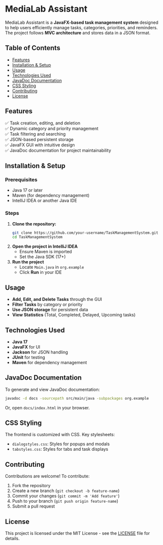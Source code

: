 # MediaLab Assistant

MediaLab Assistant is a **JavaFX-based task management system** designed to help users efficiently manage tasks, categories, priorities, and reminders. The project follows **MVC architecture** and stores data in a JSON format.

## Table of Contents
- [Features](#features)
- [Installation & Setup](#installation--setup)
- [Usage](#usage)
- [Technologies Used](#technologies-used)
- [JavaDoc Documentation](#javadoc-documentation)
- [CSS Styling](#css-styling)
- [Contributing](#contributing)
- [License](#license)

## Features
✅ Task creation, editing, and deletion  
✅ Dynamic category and priority management  
✅ Task filtering and searching  
✅ JSON-based persistent storage  
✅ JavaFX GUI with intuitive design  
✅ JavaDoc documentation for project maintainability  


## Installation & Setup
### Prerequisites
- Java 17 or later
- Maven (for dependency management)
- IntelliJ IDEA or another Java IDE

### Steps
1. **Clone the repository:**
   ```sh
   git clone https://github.com/your-username/TaskManagementSystem.git
   cd TaskManagementSystem
   ```
2. **Open the project in IntelliJ IDEA**
   - Ensure Maven is imported
   - Set the Java SDK (17+)
3. **Run the project**
   - Locate `Main.java` in `org.example`
   - Click **Run** in your IDE

## Usage
- **Add, Edit, and Delete Tasks** through the GUI
- **Filter Tasks** by category or priority
- **Use JSON storage** for persistent data
- **View Statistics** (Total, Completed, Delayed, Upcoming tasks)

## Technologies Used
- **Java 17**
- **JavaFX** for UI
- **Jackson** for JSON handling
- **JUnit** for testing
- **Maven** for dependency management

## JavaDoc Documentation
To generate and view JavaDoc documentation:
```sh
javadoc -d docs -sourcepath src/main/java -subpackages org.example
```
Or, open `docs/index.html` in your browser.

## CSS Styling
The frontend is customized with CSS. Key stylesheets:
- `dialogstyles.css`: Styles for popups and modals
- `tabstyles.css`: Styles for tabs and task displays

## Contributing
Contributions are welcome! To contribute:
1. Fork the repository
2. Create a new branch (`git checkout -b feature-name`)
3. Commit your changes (`git commit -m 'Add feature'`)
4. Push to your branch (`git push origin feature-name`)
5. Submit a pull request

## License
This project is licensed under the MIT License - see the [LICENSE](LICENSE) file for details.
